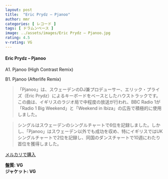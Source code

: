 ```yaml
---
layout: post
title:  "Eric Prydz – Pjanoo"
author: mmr
categories: [ レコード ]
tags: [ ドラムンベース ]
image: ../assets/images/Eric Prydz – Pjanoo.jpg
rating: 4.5
v-rating: VG
---
```


#### Eric Prydz – Pjanoo

A1. Pjanoo (High Contrast Remix)

B1. Pjanoo (Afterlife Remix)

> 「Pjanoo」は、スウェーデンのDJ兼プロデューサー、エリック・プライズ（Eric Prydz）によるキーボードをベースとしたハウストラックです。この曲は、イギリスのラジオ局で中程度の放送が行われ、BBC Radio 1が「Radio 1 Big Weekend」と「Weekend in Ibiza」の広告で積極的に使用しました。

> シングルはスウェーデンのシングルチャートで6位を記録しました。しかし、「Pjanoo」はスウェーデン以外でも成功を収め、特にイギリスではUKシングルチャートで2位を記録し、同国のダンスチャートで10週にわたり首位を獲得しました。


[メルカリで購入](https://jp.mercari.com/item/m63849423983)

<div class="mt-4 mb-4 d-flex align-items-center">
<strong class="mr-1">盤質: VG</strong>
</div>
<div class="mt-4 mb-4 d-flex align-items-center">
<strong class="mr-1">ジャケット: VG</strong>
</div>
